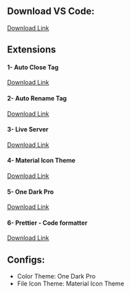 ## Download VS Code:

[Download Link](https://code.visualstudio.com/Download)

## Extensions

#### 1- Auto Close Tag

[Download Link](https://marketplace.visualstudio.com/items?itemName=formulahendry.auto-close-tag)

#### 2- Auto Rename Tag

[Download Link](https://marketplace.visualstudio.com/items?itemName=formulahendry.auto-rename-tag)

#### 3- Live Server

[Download Link](https://marketplace.visualstudio.com/items?itemName=ritwickdey.LiveServer)

#### 4- Material Icon Theme

[Download Link](https://marketplace.visualstudio.com/items?itemName=PKief.material-icon-theme)

#### 5- One Dark Pro

[Download Link](https://marketplace.visualstudio.com/items?itemName=zhuangtongfa.Material-theme)

#### 6- Prettier - Code formatter

[Download Link](https://marketplace.visualstudio.com/items?itemName=esbenp.prettier-vscode)

## Configs:

- Color Theme: One Dark Pro
- File Icon Theme: Material Icon Theme
